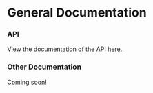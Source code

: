 # General Documentation

### API

View the documentation of the API [here](api/README.md).


### Other Documentation

Coming soon!
